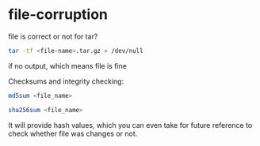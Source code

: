 # file-corruption

file is correct or not for tar?
```bash
tar -tf <file-name>.tar.gz > /dev/null
```

if no output, which means file is fine

Checksums and integrity checking:

```bash
md5sum <file_name>
```
```bash
sha256sum <file_name>
```
It will provide hash values, which you can even take for future reference to check whether file was changes or not.
